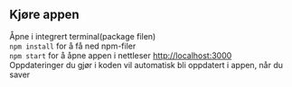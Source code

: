 ## Kjøre appen

Åpne i integrert terminal(package filen)\
`npm install` for å få ned npm-filer\
`npm start` for å åpne appen i nettleser [http://localhost:3000](http://localhost:3000)\
Oppdateringer du gjør i koden vil automatisk bli oppdatert i appen, når du saver
